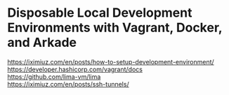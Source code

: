 # Disposable Local Development Environments with Vagrant, Docker, and Arkade
https://iximiuz.com/en/posts/how-to-setup-development-environment/ \
https://developer.hashicorp.com/vagrant/docs \
https://github.com/lima-vm/lima \
https://iximiuz.com/en/posts/ssh-tunnels/
